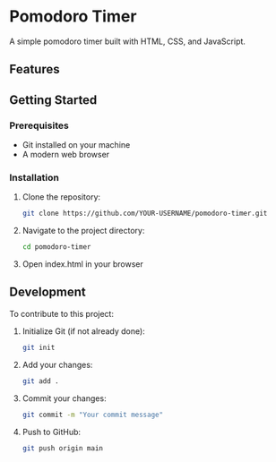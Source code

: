 # Pomodoro Timer

A simple pomodoro timer built with HTML, CSS, and JavaScript.

## Features

## Getting Started

### Prerequisites
- Git installed on your machine
- A modern web browser

### Installation
1. Clone the repository:
   ```bash
   git clone https://github.com/YOUR-USERNAME/pomodoro-timer.git
   ```
2. Navigate to the project directory:
   ```bash
   cd pomodoro-timer
   ```
3. Open index.html in your browser

## Development
To contribute to this project:

1. Initialize Git (if not already done):
   ```bash
   git init
   ```
2. Add your changes:
   ```bash
   git add .
   ```
3. Commit your changes:
   ```bash
   git commit -m "Your commit message"
   ```
4. Push to GitHub:
   ```bash
   git push origin main
   ```

